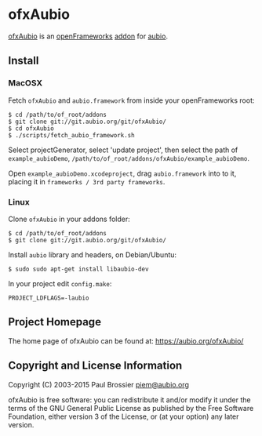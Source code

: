 ofxAubio
========

[ofxAubio](https://aubio.org/ofxAubio) is an
[openFrameworks](http://openframeworks.cc) [addon](http://www.ofxaddons.com)
for [aubio](https://aubio.org).

Install
-------

### MacOSX

Fetch `ofxAubio` and `aubio.framework` from inside your openFrameworks root:

    $ cd /path/to/of_root/addons
    $ git clone git://git.aubio.org/git/ofxAubio/
    $ cd ofxAubio
    $ ./scripts/fetch_aubio_framework.sh

Select projectGenerator, select 'update project', then select the path of
`example_aubioDemo`, `/path/to/of_root/addons/ofxAubio/example_aubioDemo`.

Open `example_aubioDemo.xcodeproject`, drag `aubio.framework` into to it,
placing it in `frameworks / 3rd party frameworks`.

### Linux

Clone `ofxAubio` in your addons folder:

    $ cd /path/to/of_root/addons
    $ git clone git://git.aubio.org/git/ofxAubio/

Install `aubio` library and headers, on Debian/Ubuntu:

    $ sudo sudo apt-get install libaubio-dev

In your project edit `config.make`:

    PROJECT_LDFLAGS=-laubio

Project Homepage
----------------

The home page of ofxAubio can be found at: https://aubio.org/ofxAubio/

Copyright and License Information
---------------------------------

Copyright (C) 2003-2015 Paul Brossier <piem@aubio.org>

ofxAubio is free software: you can redistribute it and/or modify it under the
terms of the GNU General Public License as published by the Free Software
Foundation, either version 3 of the License, or (at your option) any later
version.
